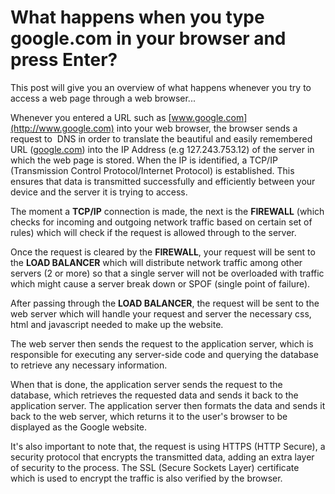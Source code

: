 # What happens when you type google.com in your browser and press Enter?

This post will give you an overview of what happens whenever you try to access a web page through a web browser...

Whenever you entered a URL such as [www.google.com](http://www.google.com) into your web browser, the browser sends a request to  DNS in order to translate the beautiful and easily remembered URL ([google.com](http://google.com)) into the IP Address (e.g 127.243.753.12) of the server in which the web page is stored. When the IP is identified, a TCP/IP (Transmission Control Protocol/Internet Protocol) is established. This ensures that data is transmitted successfully and efficiently between your device and the server it is trying to access.

The moment a **TCP/IP** connection is made, the next is the **FIREWALL** (which checks for incoming and outgoing network traffic based on certain set of rules) which will check if the request is allowed through to the server.

Once the request is cleared by the **FIREWALL**, your request will be sent to the **LOAD BALANCER** which will distribute network traffic among other servers (2 or more) so that a single server will not be overloaded with traffic which might cause a server break down or SPOF (single point of failure).

After passing through the **LOAD BALANCER**, the request will be sent to the web server which will handle your request and server the necessary css, html and javascript needed to make up the website.

The web server then sends the request to the application server, which is responsible for executing any server-side code and querying the database to retrieve any necessary information.

When that is done, the application server sends the request to the database, which retrieves the requested data and sends it back to the application server. The application server then formats the data and sends it back to the web server, which returns it to the user's browser to be displayed as the Google website.

It's also important to note that, the request is using HTTPS (HTTP Secure), a security protocol that encrypts the transmitted data, adding an extra layer of security to the process. The SSL (Secure Sockets Layer) certificate which is used to encrypt the traffic is also verified by the browser.